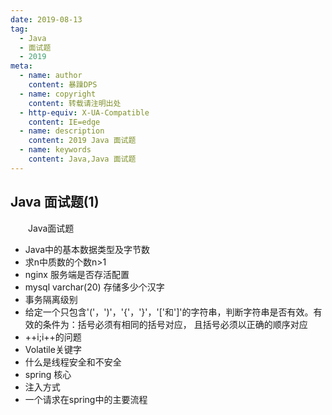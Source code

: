 ```yaml
---
date: 2019-08-13
tag: 
  - Java
  - 面试题
  - 2019
meta:
  - name: author
    content: 暴躁DPS
  - name: copyright
    content: 转载请注明出处
  - http-equiv: X-UA-Compatible
    content: IE=edge
  - name: description
    content: 2019 Java 面试题
  - name: keywords 
    content: Java,Java 面试题
---
```

## Java 面试题(1)
&ensp;&ensp;&ensp;&ensp;Java面试题  
<!-- more -->

* Java中的基本数据类型及字节数  
* 求n中质数的个数n>1
* nginx 服务端是否存活配置
* mysql varchar(20) 存储多少个汉字
* 事务隔离级别
* 给定一个只包含'('，')'，'{'，'}'，'['和']'的字符串，判断字符串是否有效。有效的条件为：括号必须有相同的括号对应， 且括号必须以正确的顺序对应
* ++i;i++的问题
* Volatile关键字
* 什么是线程安全和不安全
* spring 核心
* 注入方式
* 一个请求在spring中的主要流程